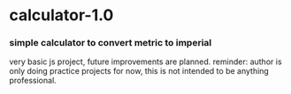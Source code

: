 # calculator-1.0
### simple calculator to convert metric to imperial
very basic js project, future improvements are planned.
reminder: author is only doing practice projects for now, this is not intended to be anything professional.
